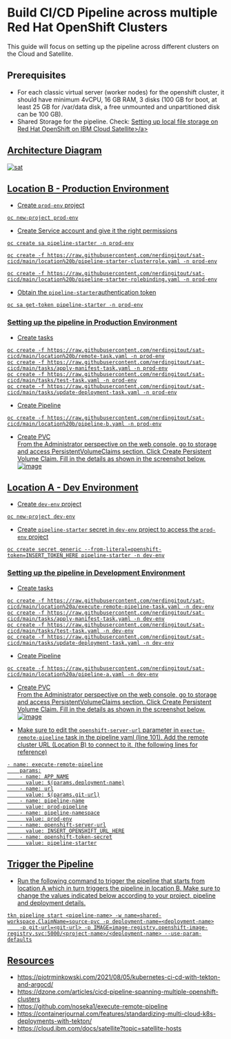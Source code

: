 # Build CI/CD Pipeline across multiple Red Hat OpenShift Clusters
This guide will focus on setting up the pipeline across different clusters on the Cloud and Satellite.
## Prerequisites 
- For each classic virtual server (worker nodes) for the openshift cluster, it should have minimum 4vCPU, 16 GB RAM, 3 disks (100 GB for boot, at least 25 GB for /var/data disk, a free unmounted and unpartitioned disk can be 100 GB).
- Shared Storage for the pipeline. Check: <a href="https://cloud.ibm.com/docs/satellite?topic=satellite-config-storage-local-file">Setting up local file storage on Red Hat OpenShift on IBM Cloud Satellite>/a>
## Architecture Diagram
![sat](https://user-images.githubusercontent.com/36239840/144072701-4de95c75-9b9b-495f-8fb1-e40723ce4a93.png)

## Location B - Production Environment
- Create ```prod-env``` project
```
oc new-project prod-env
```
- Create Service account and give it the right permissions 
```
oc create sa pipeline-starter -n prod-env
```
```
oc create -f https://raw.githubusercontent.com/nerdingitout/sat-cicd/main/location%20b/pipeline-starter-clusterrole.yaml -n prod-env
```
```
oc create -f https://raw.githubusercontent.com/nerdingitout/sat-cicd/main/location%20b/pipeline-starter-rolebinding.yaml -n prod-env
```
- Obtain the ```pipeline-starter```authentication token
```
oc sa get-token pipeline-starter -n prod-env
```
### Setting up the pipeline in Production Environment
- Create tasks
```
oc create -f https://raw.githubusercontent.com/nerdingitout/sat-cicd/main/location%20b/remote-task.yaml -n prod-env
oc create -f https://raw.githubusercontent.com/nerdingitout/sat-cicd/main/tasks/apply-manifest-task.yaml -n prod-env
oc create -f https://raw.githubusercontent.com/nerdingitout/sat-cicd/main/tasks/test-task.yaml -n prod-env
oc create -f https://raw.githubusercontent.com/nerdingitout/sat-cicd/main/tasks/update-deployment-task.yaml -n prod-env
```
- Create Pipeline
```
oc create -f https://raw.githubusercontent.com/nerdingitout/sat-cicd/main/location%20b/pipeline-b.yaml -n prod-env
```
- Create PVC
<br>From the Administrator perspective on the web console, go to storage and access PersistentVolumeClaims section. Click Create Persistent Volume Claim. Fill in the details as shown in the screenshot below.<br>
![image](https://user-images.githubusercontent.com/36239840/144010178-f6296011-7f0a-4fe9-b1ae-f7102b05a264.png)

## Location A - Dev Environment
- Create ```dev-env``` project
```
oc new-project dev-env
```
- Create ```pipeline-starter``` secret in ```dev-env``` project to access the ```prod-env``` project
```
oc create secret generic --from-literal=openshift-token=INSERT_TOKEN_HERE pipeline-starter -n dev-env
```
### Setting up the pipeline in Development Environment
- Create tasks
```
oc create -f https://raw.githubusercontent.com/nerdingitout/sat-cicd/main/location%20a/execute-remote-pipeline-task.yaml -n dev-env
oc create -f https://raw.githubusercontent.com/nerdingitout/sat-cicd/main/tasks/apply-manifest-task.yaml -n dev-env
oc create -f https://raw.githubusercontent.com/nerdingitout/sat-cicd/main/tasks/test-task.yaml -n dev-env
oc create -f https://raw.githubusercontent.com/nerdingitout/sat-cicd/main/tasks/update-deployment-task.yaml -n dev-env
```
- Create Pipeline
```
oc create -f https://raw.githubusercontent.com/nerdingitout/sat-cicd/main/location%20a/pipeline-a.yaml -n dev-env
```
- Create PVC
<br>From the Administrator perspective on the web console, go to storage and access PersistentVolumeClaims section. Click Create Persistent Volume Claim. Fill in the details as shown in the screenshot below.<br>
![image](https://user-images.githubusercontent.com/36239840/144009663-35e70b43-0ee0-4b12-b1e4-04e7decd11f3.png)

- Make sure to edit the ```openshift-server-url``` parameter in ```exectue-remote-pipeline``` task in the pipeline yaml (line 101). Add the remote cluster URL (Location B) to connect to it. (the following lines for reference)
```
- name: execute-remote-pipeline
    params:
    - name: APP_NAME
      value: $(params.deployment-name)
    - name: url
      value: $(params.git-url)
    - name: pipeline-name
      value: prod-pipeline
    - name: pipeline-namespace
      value: prod-env
    - name: openshift-server-url
      value: INSERT_OPENSHIFT_URL_HERE
    - name: openshift-token-secret
      value: pipeline-starter
 ```
## Trigger the Pipeline
- Run the following command to trigger the pipeline that starts from location A which in turn triggers the pipeline in location B. Make sure to change the values indicated below according to your project, pipeline and deployment details.
```
tkn pipeline start <pipeline-name> -w name=shared-workspace,ClaimName=source-pvc -p deployment-name=<deployment-name>
    -p git-url=<git-url> -p IMAGE=image-registry.openshift-image-registry.svc:5000/<project-name>/<deployment-name> --use-param-defaults
```
## Resources
- https://piotrminkowski.com/2021/08/05/kubernetes-ci-cd-with-tekton-and-argocd/
- https://dzone.com/articles/cicd-pipeline-spanning-multiple-openshift-clusters
- https://github.com/noseka1/execute-remote-pipeline
- https://containerjournal.com/features/standardizing-multi-cloud-k8s-deployments-with-tekton/
- https://cloud.ibm.com/docs/satellite?topic=satellite-hosts

